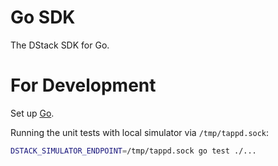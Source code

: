 # Go SDK

The DStack SDK for Go.

# For Development

Set up [Go](https://go.dev/doc/install).

Running the unit tests with local simulator via `/tmp/tappd.sock`:

```bash
DSTACK_SIMULATOR_ENDPOINT=/tmp/tappd.sock go test ./...
```
